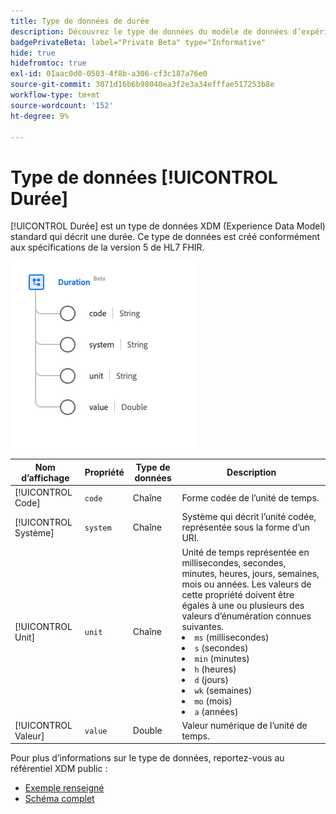 ```yaml
---
title: Type de données de durée
description: Découvrez le type de données du modèle de données d’expérience de durée (XDM).
badgePrivateBeta: label="Private Beta" type="Informative"
hide: true
hidefromtoc: true
exl-id: 01aac0d0-0503-4f8b-a306-cf3c187a76e0
source-git-commit: 3071d16b6b98040ea3f2e3a34efffae517253b8e
workflow-type: tm+mt
source-wordcount: '152'
ht-degree: 9%

---
```


# Type de données [!UICONTROL Durée]

[!UICONTROL Durée] est un type de données XDM (Experience Data Model) standard qui décrit une durée. Ce type de données est créé conformément aux spécifications de la version 5 de HL7 FHIR.

![Structure de type de données de durée](../../../images/healthcare/data-types/duration.png)

| Nom d’affichage | Propriété | Type de données | Description |
| --- | --- | --- | --- |
| [!UICONTROL Code] | `code` | Chaîne | Forme codée de l’unité de temps. |
| [!UICONTROL Système] | `system` | Chaîne | Système qui décrit l’unité codée, représentée sous la forme d’un URI. |
| [!UICONTROL Unit] | `unit` | Chaîne | Unité de temps représentée en millisecondes, secondes, minutes, heures, jours, semaines, mois ou années. Les valeurs de cette propriété doivent être égales à une ou plusieurs des valeurs d’énumération connues suivantes. <li> `ms` (millisecondes) </li> <li> `s` (secondes) </li> <li> `min` (minutes) </li> <li> `h` (heures) </li>  <li> `d` (jours) </li> <li> `wk` (semaines) </li> <li> `mo` (mois) </li> <li> `a` (années) </li> |
| [!UICONTROL Valeur] | `value` | Double | Valeur numérique de l’unité de temps. |

Pour plus d’informations sur le type de données, reportez-vous au référentiel XDM public :

* [Exemple renseigné](https://github.com/adobe/xdm/blob/master/extensions/industry/healthcare/fhir/datatypes/duration.example.1.json)
* [Schéma complet](https://github.com/adobe/xdm/blob/master/extensions/industry/healthcare/fhir/datatypes/duration.schema.json)
